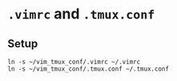 # `.vimrc` and `.tmux.conf`

## Setup

```
ln -s ~/vim_tmux_conf/.vimrc ~/.vimrc
ln -s ~/vim_tmux_conf/.tmux.conf ~/.tmux.conf
```
